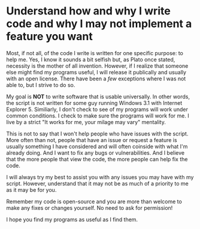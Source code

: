 # Understand how and why I write code and why I may not implement a feature you want

Most, if not all, of the code I write is written for one specific purpose: to help me.  Yes, I know it sounds a bit selfish but, as Plato once stated, necessity is the mother of all invention.  However, if I realize that someone else might find my programs useful, I will release it publically and usually with an open license.  There have been a _few_ exceptions where I was not able to, but I strive to do so.

My goal is **NOT** to write software that is usable universally.  In other words, the script is not written for some guy running Windows 3.1 with Internet Explorer 5.  Similiarly, I don't check to see of my programs will work under common conditions.  I check to make sure the programs will work for me.  I live by a strict "It works for me, your milage may vary" mentality.

This is not to say that I won't help people who have issues with the script.  More often than not, people that have an issue or request a feature is usually something I have considered and will often coinside with what I'm already doing.  And I want to fix any bugs or vulnerabilities.  And I believe that the more people that view the code, the more people can help fix the code.

I will always try my best to assist you with any issues you may have with my script.  However, understand that it may not be as much of a priority to me as it may be for you.

Remember my code is open-source and you are more than welcome to make any fixes or changes yourself.  No need to ask for permission!

I hope you find my programs as useful as I find them.
